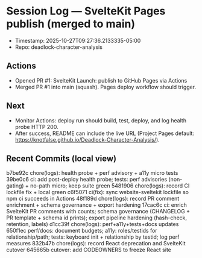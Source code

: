 # Session Log — SvelteKit Pages publish (merged to main)

- Timestamp: 2025-10-27T09:27:36.2133335-05:00
- Repo: deadlock-character-analysis

## Actions
- Opened PR #1: SvelteKit Launch: publish to GitHub Pages via Actions
- Merged PR #1 into main (squash). Pages deploy workflow should trigger.

## Next
- Monitor Actions: deploy run should build, test, deploy, and log health probe HTTP 200.
- After success, README can include the live URL (Project Pages default: https://knotfalse.github.io/Deadlock-Character-Analysis/).

## Recent Commits (local view)
b7be92c chore(logs): health probe + perf advisory + a11y micro tests 39be0c6 ci: add post-deploy health probe; tests: perf advisories (non-gating) + no-path micro; keep suite green 5481906 chore(logs): record CI lockfile fix + local green c6f5071 ci(fix): sync website-sveltekit lockfile so npm ci succeeds in Actions 48f189d chore(logs): record PR comment enrichment + schema governance + export hardening 17cac6c ci: enrich SvelteKit PR comments with counts; schema governance (CHANGELOG + PR template + schema id prints); export pipeline hardening (hash-check, retention, labels) d1cc39f chore(logs): perf+a11y+tests+docs updates 650f1ec perf/docs: document budgets; a11y: roles/testids for relationship/path; tests: keyboard init + relationship by testid; log perf measures 832b47b chore(logs): record React deprecation and SvelteKit cutover 645665b cutover: add CODEOWNERS to freeze React site
